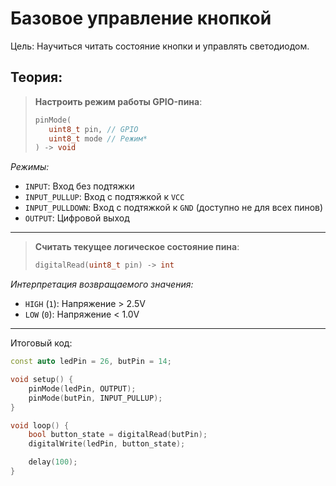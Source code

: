 # Базовое управление кнопкой

Цель: Научиться читать состояние кнопки и управлять светодиодом.

## Теория:

> **Настроить режим работы GPIO-пина**:
> ```cpp
> pinMode(
>    uint8_t pin, // GPIO
>    uint8_t mode // Режим*
> ) -> void
> ```

*Режимы:*

- `INPUT`: Вход без подтяжки
- `INPUT_PULLUP`: Вход с подтяжкой к `VCC`
- `INPUT_PULLDOWN`: Вход с подтяжкой к `GND` (доступно не для всех пинов)
- `OUTPUT`: Цифровой выход

---

> **Считать текущее логическое состояние пина**:
> ```cpp
> digitalRead(uint8_t pin) -> int
> ```

*Интерпретация возвращаемого значения:*

- `HIGH` (`1`): Напряжение > 2.5V
- `LOW` (`0`): Напряжение < 1.0V

---

Итоговый код:

```cpp
const auto ledPin = 26, butPin = 14;

void setup() {
    pinMode(ledPin, OUTPUT);
    pinMode(butPin, INPUT_PULLUP);
}

void loop() {
    bool button_state = digitalRead(butPin);
    digitalWrite(ledPin, button_state);

    delay(100);
}
```
